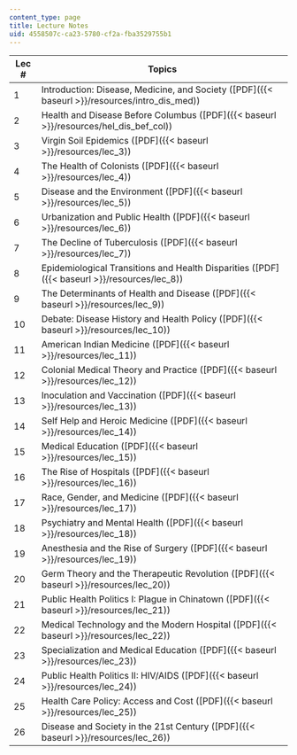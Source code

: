 ```yaml
---
content_type: page
title: Lecture Notes
uid: 4558507c-ca23-5780-cf2a-fba3529755b1
---
```


| Lec # | Topics |
| --- | --- |
| 1 | Introduction: Disease, Medicine, and Society ([PDF]({{< baseurl >}}/resources/intro_dis_med)) |
| 2 | Health and Disease Before Columbus ([PDF]({{< baseurl >}}/resources/hel_dis_bef_col)) |
| 3 | Virgin Soil Epidemics ([PDF]({{< baseurl >}}/resources/lec_3)) |
| 4 | The Health of Colonists ([PDF]({{< baseurl >}}/resources/lec_4)) |
| 5 | Disease and the Environment ([PDF]({{< baseurl >}}/resources/lec_5)) |
| 6 | Urbanization and Public Health ([PDF]({{< baseurl >}}/resources/lec_6)) |
| 7 | The Decline of Tuberculosis ([PDF]({{< baseurl >}}/resources/lec_7)) |
| 8 | Epidemiological Transitions and Health Disparities ([PDF]({{< baseurl >}}/resources/lec_8)) |
| 9 | The Determinants of Health and Disease ([PDF]({{< baseurl >}}/resources/lec_9)) |
| 10 | Debate: Disease History and Health Policy ([PDF]({{< baseurl >}}/resources/lec_10)) |
| 11 | American Indian Medicine ([PDF]({{< baseurl >}}/resources/lec_11)) |
| 12 | Colonial Medical Theory and Practice ([PDF]({{< baseurl >}}/resources/lec_12)) |
| 13 | Inoculation and Vaccination ([PDF]({{< baseurl >}}/resources/lec_13)) |
| 14 | Self Help and Heroic Medicine ([PDF]({{< baseurl >}}/resources/lec_14)) |
| 15 | Medical Education ([PDF]({{< baseurl >}}/resources/lec_15)) |
| 16 | The Rise of Hospitals ([PDF]({{< baseurl >}}/resources/lec_16)) |
| 17 | Race, Gender, and Medicine ([PDF]({{< baseurl >}}/resources/lec_17)) |
| 18 | Psychiatry and Mental Health ([PDF]({{< baseurl >}}/resources/lec_18)) |
| 19 | Anesthesia and the Rise of Surgery ([PDF]({{< baseurl >}}/resources/lec_19)) |
| 20 | Germ Theory and the Therapeutic Revolution ([PDF]({{< baseurl >}}/resources/lec_20)) |
| 21 | Public Health Politics I: Plague in Chinatown ([PDF]({{< baseurl >}}/resources/lec_21)) |
| 22 | Medical Technology and the Modern Hospital ([PDF]({{< baseurl >}}/resources/lec_22)) |
| 23 | Specialization and Medical Education ([PDF]({{< baseurl >}}/resources/lec_23)) |
| 24 | Public Health Politics II: HIV/AIDS ([PDF]({{< baseurl >}}/resources/lec_24)) |
| 25 | Health Care Policy: Access and Cost ([PDF]({{< baseurl >}}/resources/lec_25)) |
| 26 | Disease and Society in the 21st Century ([PDF]({{< baseurl >}}/resources/lec_26))